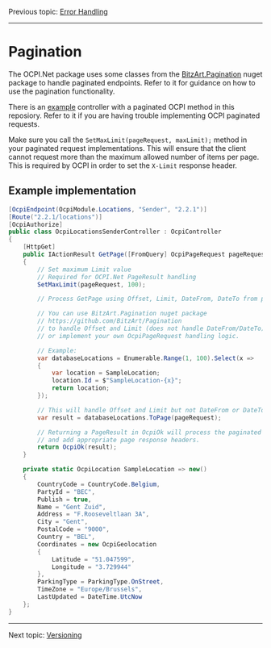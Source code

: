 Previous topic:
[Error Handling](5.error-handling.md)

---

# Pagination

The OCPI.Net package uses some classes from the [BitzArt.Pagination](https://github.com/BitzArt/Pagination) nuget package to handle paginated endpoints. Refer to it for guidance on how to use the pagination functionality.

There is an [example](/sample/OCPI.Net.Sample/Controllers/OcpiLocationsSenderController.cs) controller with a paginated OCPI method in this reposiory. Refer to it if you are having trouble implementing OCPI paginated requests.

Make sure you call the `SetMaxLimit(pageRequest, maxLimit);` method in your paginated request implementations. This will ensure that the client cannot request more than the maximum allowed number of items per page. This is required by OCPI in order to set the `X-Limit` response header.

## Example implementation

```csharp
[OcpiEndpoint(OcpiModule.Locations, "Sender", "2.2.1")]
[Route("2.2.1/locations")]
[OcpiAuthorize]
public class OcpiLocationsSenderController : OcpiController
{
    [HttpGet]
    public IActionResult GetPage([FromQuery] OcpiPageRequest pageRequest)
    {
        // Set maximum Limit value
        // Required for OCPI.Net PageResult handling
        SetMaxLimit(pageRequest, 100);

        // Process GetPage using Offset, Limit, DateFrom, DateTo from pageRequest

        // You can use BitzArt.Pagination nuget package
        // https://github.com/BitzArt/Pagination
        // to handle Offset and Limit (does not handle DateFrom/DateTo),
        // or implement your own OcpiPageRequest handling logic.

        // Example:
        var databaseLocations = Enumerable.Range(1, 100).Select(x =>
        {
            var location = SampleLocation;
            location.Id = $"SampleLocation-{x}";
            return location;
        });

        // This will handle Offset and Limit but not DateFrom or DateTo:
        var result = databaseLocations.ToPage(pageRequest);

        // Returning a PageResult in OcpiOk will process the paginated response
        // and add appropriate page response headers.
        return OcpiOk(result);
    }

    private static OcpiLocation SampleLocation => new()
    {
        CountryCode = CountryCode.Belgium,
        PartyId = "BEC",
        Publish = true,
        Name = "Gent Zuid",
        Address = "F.Rooseveltlaan 3A",
        City = "Gent",
        PostalCode = "9000",
        Country = "BEL",
        Coordinates = new OcpiGeolocation
        {
            Latitude = "51.047599",
            Longitude = "3.729944"
        },
        ParkingType = ParkingType.OnStreet,
        TimeZone = "Europe/Brussels",
        LastUpdated = DateTime.UtcNow
    };
}
```

---

Next topic:
[Versioning](7.versioning.md)